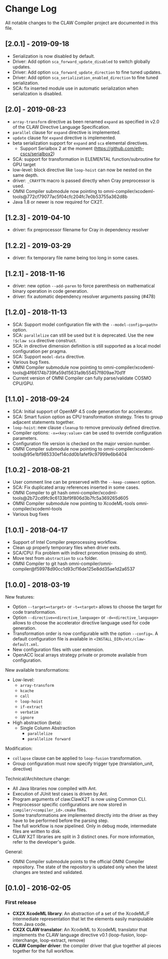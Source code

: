 # Change Log
All notable changes to the CLAW Compiler project are documented in this file.

## [2.0.1] - 2019-09-18
* Serialization is now disabled by default.
* Driver: Add option `sca_forward_update_disabled` to switch globally updates.
* Driver: Add option `sca_forward_update_direction` to fine tuned updates.
* Driver: Add option `sca_serialization_enabled_direction` to fine tuned
  serialization.
* SCA: fix inserted module use in automatic serialization when serialization
  is disabled.

## [2.0] - 2019-08-23
* `array-transform` directive as been renamed `expand` as specified in v2.0 of
  the CLAW Directive Language Specification.
* `parallel` clause for `expand` directive is implemented.
* `update` clause for `expand` directive is implemented.
* beta serialization support for `expand` and `sca` elemental directives.
  * Support Serialbox 2 at the moment (https://github.com/eth-cscs/serialbox2)
* SCA: support for transformation in ELEMENTAL function/subroutine for
  GPU target
* low-level: block directive like `loop-hoist` can now be nested on the same
  depth.
* driver: `_CRAYFTN` macro is passed directly when Cray preprocessor is used.
* OMNI Compiler submodule now pointing to
  omni-compiler/xcodeml-tools@772cf79077ac5f04cfc204fc7e0b53755a362d8b
* Java 1.8 or newer is now required for CX2T.

## [1.2.3] - 2019-04-10
* driver: fix preprocessor filename for Cray in dependency resolver

## [1.2.2] - 2019-03-29
* driver: fix temporary file name being too long in some cases.

## [1.2.1] - 2018-11-16
* driver: new option `--add-paren` to force parenthesis on mathematical binary
  operation in code generation.
* driver: fix automatic dependency resolver arguments passing (#478)

## [1.2.0] - 2018-11-13
* SCA: Support model configuration file with the `--model-config=<path>` option.
* SCA: `parallelize` can still be used but it is deprecated. Use the new
  `!$claw sca` directive construct.
* SCA: in directive dimension definition is still supported as a local model
  configuration per pragma.
* SCA: Support `model-data` directive.
* Various bug fixes.
* OMNI Compiler submodule now pointing to
  omni-compiler/xcodeml-tools@4f66174b739fa59d15631a9b55457f809ae70d1f
* Current version of OMNI Compiler can fully parse/validate COSMO CPU/GPU.

## [1.1.0] - 2018-09-24
* SCA: Initial support of OpenMP 4.5 code generation for accelerator.
* SCA: Smart fusion option as CPU transformation strategy. Tries to group
  adjacent statements together.
* `loop-hoist`: new clause `cleanup` to remove previously defined directive.
* Compiler options: `-x=<key:value>` can be used to override configuration
  parameters.
* Configuration file version is checked on the major version number.
* OMNI Compiler submodule now pointing to
  omni-compiler/xcodeml-tools@95e1bf985330ef14cdd0b1afef9c97999e6b6404

## [1.0.2] - 2018-08-21
* User comment line can be preserved with the `--keep-comment` option.
* SCA: Fix duplicated array references inserted in some cases.
* OMNI Compiler to git hash
  omni-compiler/xcodml-tools@2b72cd9fc9c6133bf9f806d3b7fc5a369265d605
* OMNI Compiler submodule now pointing to XcodeML-tools
  omni-compiler/xcodeml-tools
* Various bug fixes

## [1.0.1] - 2018-04-17
* Support of Intel Compiler preprocessing workflow.
* Clean up properly temporary files when driver exits.
* SCA/CPU: Fix problem with indirect promotion (missing do stmt).
* Move test from `abstraction` to `sca` folder.
* OMNI Compiler to git hash
  omni-compiler/omni-compiler@f59978d90cc1d93cf16de125e8dd35ae1d2a6537

## [1.0.0] - 2018-03-19
New features:
* Option `--target=<target>` or `-t=<target>` allows to choose the target for
  code transformation.
* Option `--directive=<directive_language>` or `-d=<directive_language>` allows
  to choose the accelerator directive language used for code generation.
* Transformation order is now configurable with the option `--config=`. A
  default configuration file is available in
  `<INSTALL_DIR>/etc/claw-default.xml`.
* New configuration files with user extension.
* OpenACC local arrays strategy private or promote available from configuration.

New available transformations:
* Low-level:
  * `array-transform`
  * `kcache`
  * `call`
  * `loop-hoist`
  * `if-extract`
  * `verbatim`
  * `ignore`
* High abstraction (beta):
  * Single Column Abstraction
    * `parallelize`
    * `parallelize forward`

Modification:
* `collapse` clause can be applied to `loop-fusion` transformation.
* Group configuration must now specify trigger type (translation_unit,
  directive)

Technical/Architecture change:
* All Java libraries now compiled with Ant.
* Execution of JUnit test cases is driven by Ant.
* Program arguments of claw.ClawX2T is now using Common CLI.
* Preprocessor specific configurations are now stored in
  `compiler/<compiler_id>.cmake` files.
* Some transformations are implemented directly into the driver as they have to
  be performed before the parsing step.
* The full workflow is now pipelined. Only in debug mode, intermediate files are
  written to disk.
* CLAW X2T libraries are split in 3 distinct ones. For more information, refer
  to the developer's guide.

General:
* OMNI Compiler submodule points to the official OMNI Compiler repository.
  The state of the repository is updated only when the latest changes are tested
  and validated.

## [0.1.0] - 2016-02-05
### First release
- **CX2X XcodeML library**: An abstraction of a set of the XcodeML/F
intermediate representation that let the elements easily manipulable from Java
code.
- **CX2X CLAW translator**: An XcodeML to XcodeML translator that implements the
CLAW language directive v0.1 (loop-fusion, loop-interchange, loop-extract,
remove)
- **CLAW Compiler driver**: the compiler driver that glue together all
pieces together for the full workflow.
